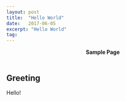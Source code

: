 ```yaml
---
layout: post
title:  "Hello World"
date:   2017-06-05
excerpt: "Hello World"
tag:
---
```


<center><b>Sample Page</b></center><br>

## Greeting

Hello!

